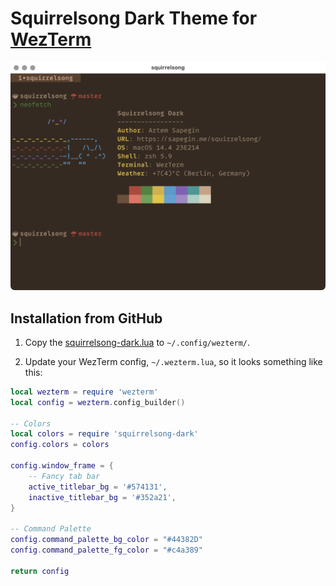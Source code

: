 # Squirrelsong Dark Theme for [WezTerm](https://wezfurlong.org/wezterm/index.html)

![Squirrelsong dark terminal color theme](./screenshot.png)

## Installation from GitHub

1. Copy the [squirrelsong-dark.lua](squirrelsong-dark.lua) to `~/.config/wezterm/`.

2. Update your WezTerm config, `~/.wezterm.lua`, so it looks something like this:

```lua
local wezterm = require 'wezterm'
local config = wezterm.config_builder()

-- Colors
local colors = require 'squirrelsong-dark'
config.colors = colors

config.window_frame = {
	-- Fancy tab bar
	active_titlebar_bg = '#574131',
	inactive_titlebar_bg = '#352a21',
}

-- Command Palette
config.command_palette_bg_color = "#44382D"
config.command_palette_fg_color = "#c4a389"

return config
```
